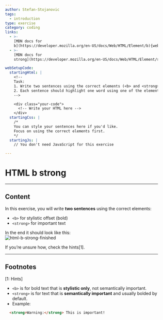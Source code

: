 ```yaml
---
author: Stefan-Stojanovic
tags:
  - introduction
type: exercise
category: coding
links:
  - >-
    [MDN docs for
    b](https://developer.mozilla.org/en-US/docs/Web/HTML/Element/b){website}
  - >-
    [MDN docs for
    strong](https://developer.mozilla.org/en-US/docs/Web/HTML/Element/strong){website}

webSetupCode:
  startingHtml: |
    <!-- 
    Task:
    1. Write two sentences using the correct elements (<b> and <strong>).
    2. Each sentence should highlight one word using one of the elements.
    -->

    <div class="your-code">
      <!-- Write your HTML here -->
    </div>
  startingCss: |
    /* 
    You can style your sentences here if you'd like.
    Focus on using the correct elements first.
    */
  startingJs: |
    // You don't need JavaScript for this exercise

---
```


# HTML b strong

---

## Content

In this exercise, you will write **two sentences** using the correct elements:  
- `<b>` for stylistic offset (bold)  
- `<strong>` for important text  

In the end it should look like this:  
![html-b-strong-finished](https://img.enkipro.com/c59844a8272534e77ce9c2c8e63df65e.png)

If you’re unsure how, check the hints[1].

---

## Footnotes

[1: Hints]
- `<b>` is for bold text that is **stylistic only**, not semantically important.  
- `<strong>` is for text that is **semantically important** and usually bolded by default.  
- Example:  
```html
  <strong>Warning:</strong> This is important!
```